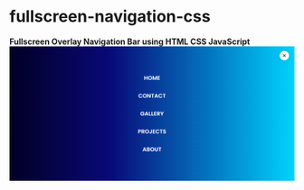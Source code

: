 # fullscreen-navigation-css
**Fullscreen Overlay Navigation Bar using HTML CSS JavaScript**
![PROJECT PREVIEW](https://github.com/bishwa-code/fullscreen-navigation-css/blob/main/githubimagepost.png?raw=true)
